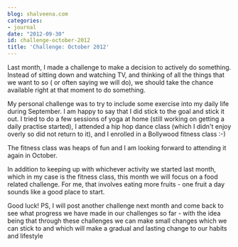 ```yaml
---
blog: shalveena.com
categories:
- journal
date: "2012-09-30"
id: challenge-october-2012
title: 'Challenge: October 2012'
---
```


Last month, I made a challenge to make a decision to actively do something. Instead of sitting down and watching TV, and thinking of all the things that we want to so ( or often saying we will do), we should take the chance available right at that moment to do something.

My personal challenge was to try to include some exercise into my daily life during September. I am happy to say that I did stick to the goal and stick it out. I tried to do a few sessions of yoga at home (still working on getting a daily practise started), I attended a hip hop dance class (which I didn't enjoy overly so did not return to it), and I enrolled in a Bollywood fitness class :-)

The fitness class was heaps of fun and I am looking forward to attending it again in October.

In addition to keeping up with whichever activity we started last month, which in my case is the fitness class, this month we will focus on a food related challenge. For me, that involves eating more fruits - one fruit a day sounds like a good place to start.

Good luck! PS, I will post another challenge next month and come back to see what progress we have made in our challenges so far - with the idea being that through these challenges we can make small changes which we can stick to and which will make a gradual and lasting change to our habits and lifestyle
